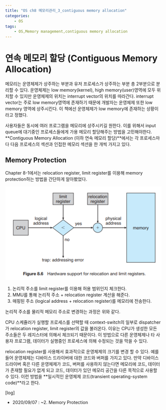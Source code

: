 ```yaml
---
title: "OS ch8 메모리관리_3_contiguous memory allocation"
categories:
    - OS
tags:
    - OS,Memory management,contiguous memory allocation
---
```


# 연속 메모리 할당 (Contiguous Memory Allocation)
메모리는 운영체제가 상주하는 부분과 유저 프로세스가 상주하는 부분 총 2부분으로 분리할 수 있다. 운영체제는 low memory(kernel), high memory(user)영역에 모두 위치할 수 있지만 운영체제의 위치는 interrupt vector의 위치를 따라간다. interrupt vector는 주로 low memory영역에 존재하기 때문에 개발자는 운영체제 또한 low memory 영역에 상주시킨다. 이 책에선 운영체제가 low memory에 존재하는 상황이라고 정했다.

사용자들은 동시에 여러 프로그램을 메모리에 상주시키길 원한다. 이를 위해서 input queue에 대기중인 프로세스들에게 가용 메모리 할당해주는 방법을 고민해야한다. **Contiguous Memory Allocation (이하 연속 메모리 할당)**에서는 각 프로세스마다 다음 프로세스의 섹션과 인접한 메모리 섹션을 한 개씩 가지고 있다.

## Memory Protection
Chapter 8-1에서는 relocation register, limit register를 이용해 memory protection하는 방법을 간단하게 알아봤었다. 

<p align = "center">
<img src="./image/relocation_and_limit_register.png" alt="relocation_and_limit_register" width="550">
</p>

1. 논리적 주소를 limit register를 이용해 허용 범위인지 체크한다.
2. MMU를 통해 논리적 주소 + relocation register 계산을 해준다.
3. 매핑된 주소 (logical address + relocation register)를 메모리에 전송한다.

논리적 주소를 물리적 메모리 주소로 변경하는 과정은 위와 같다.

CPU 스케쥴러가 실행할 프로세스를 선택할 때 context-switch의 일부로 dispatcher가 relocation register, limit register의 값을 불러온다. 이유는 CPU가 생성한 모든 주소들은 두 레지스터에 의해서 체크되기 때문이다. 이 방법으로 다른 운영체제나 타 사용자 프로그램, 데이터가 실행중인 프로세스에 의해 수정되는 것을 막을 수 있다.

relocation register를 사용해서 효과적으로 운영체제의 크기를 변경 할 수 있다. 예를 들어 운영체제는 디바이스 드라이버에 대한 코드와 버퍼를 가지고 있다. 만약 디바이스 드라이버 혹은 다른 운영체제가 코드, 버퍼를 사용하지 않는다면 메모리에 코드, 데이터가 존재할 필요가 없게 되고 코드, 데이터가 있던 메모리 공간을 다른 목적으로 사용할 수 있다. 이런 방법을 **일시적인 운영체제 코드(transient operating-system code)**라고 한다.


[log]
- 2020/09/07 : ~2. Memory Protection
